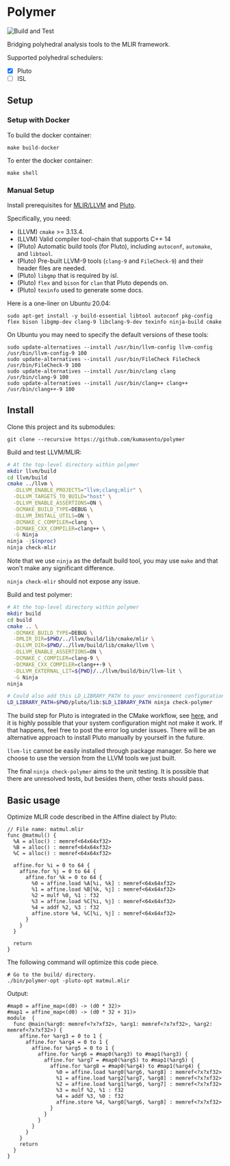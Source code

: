 # Polymer

![Build and Test](https://github.com/kumasento/polymer/workflows/Build%20and%20Test/badge.svg)

Bridging polyhedral analysis tools to the MLIR framework.

Supported polyhedral schedulers:

- [x] Pluto
- [ ] ISL

## Setup

### Setup with Docker

To build the docker container:
```
make build-docker
```

To enter the docker container:
```
make shell
```

### Manual Setup

Install prerequisites for [MLIR/LLVM](https://mlir.llvm.org/getting_started/) and [Pluto](https://github.com/kumasento/pluto/blob/master/README.md).

Specifically, you need:

* (LLVM) `cmake` >= 3.13.4.
* (LLVM) Valid compiler tool-chain that supports C++ 14
* (Pluto) Automatic build tools (for Pluto), including `autoconf`, `automake`, and `libtool`.
* (Pluto) Pre-built LLVM-9 tools (`clang-9` and `FileCheck-9`) and their header files are needed.
* (Pluto) `libgmp` that is required by isl.
* (Pluto) `flex` and `bison` for `clan` that Pluto depends on.
* (Pluto) `texinfo` used to generate some docs.

Here is a one-liner on Ubuntu 20.04:

```shell
sudo apt-get install -y build-essential libtool autoconf pkg-config flex bison libgmp-dev clang-9 libclang-9-dev texinfo ninja-build cmake
```

On Ubuntu you may need to specify the default versions of these tools:

```shell
sudo update-alternatives --install /usr/bin/llvm-config llvm-config /usr/bin/llvm-config-9 100
sudo update-alternatives --install /usr/bin/FileCheck FileCheck /usr/bin/FileCheck-9 100
sudo update-alternatives --install /usr/bin/clang clang /usr/bin/clang-9 100
sudo update-alternatives --install /usr/bin/clang++ clang++ /usr/bin/clang++-9 100
```

## Install

Clone this project and its submodules:

```
git clone --recursive https://github.com/kumasento/polymer
```

Build and test LLVM/MLIR:

```sh
# At the top-level directory within polymer
mkdir llvm/build
cd llvm/build
cmake ../llvm \
  -DLLVM_ENABLE_PROJECTS="llvm;clang;mlir" \
  -DLLVM_TARGETS_TO_BUILD="host" \
  -DLLVM_ENABLE_ASSERTIONS=ON \
  -DCMAKE_BUILD_TYPE=DEBUG \
  -DLLVM_INSTALL_UTILS=ON \
  -DCMAKE_C_COMPILER=clang \
  -DCMAKE_CXX_COMPILER=clang++ \
  -G Ninja
ninja -j$(nproc)
ninja check-mlir
```

Note that we use `ninja` as the default build tool, you may use `make` and that won't make any significant difference.

`ninja check-mlir` should not expose any issue.

Build and test polymer:

```sh
# At the top-level directory within polymer
mkdir build
cd build
cmake .. \
  -DCMAKE_BUILD_TYPE=DEBUG \
  -DMLIR_DIR=$PWD/../llvm/build/lib/cmake/mlir \
  -DLLVM_DIR=$PWD/../llvm/build/lib/cmake/llvm \
  -DLLVM_ENABLE_ASSERTIONS=ON \
  -DCMAKE_C_COMPILER=clang-9 \
  -DCMAKE_CXX_COMPILER=clang++-9 \
  -DLLVM_EXTERNAL_LIT=${PWD}/../llvm/build/bin/llvm-lit \
  -G Ninja
ninja

# Could also add this LD_LIBRARY_PATH to your environment configuration.
LD_LIBRARY_PATH=$PWD/pluto/lib:$LD_LIBRARY_PATH ninja check-polymer
```

The build step for Pluto is integrated in the CMake workflow, see [here](cmake/PLUTO.cmake), and it is highly possible that your system configuration might not make it work. If that happens, feel free to post the error log under issues. There will be an alternative approach to install Pluto manually by yourself in the future.

`llvm-lit` cannot be easily installed through package manager. So here we choose to use the version from the LLVM tools we just built.

The final `ninja check-polymer` aims to the unit testing. It is possible that there are unresolved tests, but besides them, other tests should pass.


## Basic usage

Optimize MLIR code described in the Affine dialect by Pluto:

```mlir
// File name: matmul.mlir
func @matmul() {
  %A = alloc() : memref<64x64xf32>
  %B = alloc() : memref<64x64xf32>
  %C = alloc() : memref<64x64xf32>

  affine.for %i = 0 to 64 {
    affine.for %j = 0 to 64 {
      affine.for %k = 0 to 64 {
        %0 = affine.load %A[%i, %k] : memref<64x64xf32>
        %1 = affine.load %B[%k, %j] : memref<64x64xf32>
        %2 = mulf %0, %1 : f32
        %3 = affine.load %C[%i, %j] : memref<64x64xf32>
        %4 = addf %2, %3 : f32
        affine.store %4, %C[%i, %j] : memref<64x64xf32>
      }
    }
  }

  return
}
```

The following command will optimize this code piece.

```shell
# Go to the build/ directory.
./bin/polymer-opt -pluto-opt matmul.mlir 
```

Output:

```mlir
#map0 = affine_map<(d0) -> (d0 * 32)>
#map1 = affine_map<(d0) -> (d0 * 32 + 31)>
module  {
  func @main(%arg0: memref<?x?xf32>, %arg1: memref<?x?xf32>, %arg2: memref<?x?xf32>) {
    affine.for %arg3 = 0 to 1 {
      affine.for %arg4 = 0 to 1 {
        affine.for %arg5 = 0 to 1 {
          affine.for %arg6 = #map0(%arg3) to #map1(%arg3) {
            affine.for %arg7 = #map0(%arg5) to #map1(%arg5) {
              affine.for %arg8 = #map0(%arg4) to #map1(%arg4) {
                %0 = affine.load %arg0[%arg6, %arg8] : memref<?x?xf32>
                %1 = affine.load %arg2[%arg7, %arg8] : memref<?x?xf32>
                %2 = affine.load %arg1[%arg6, %arg7] : memref<?x?xf32>
                %3 = mulf %2, %1 : f32
                %4 = addf %3, %0 : f32
                affine.store %4, %arg0[%arg6, %arg8] : memref<?x?xf32>
              }
            }
          }
        }
      }
    }
    return
  }
}
```
